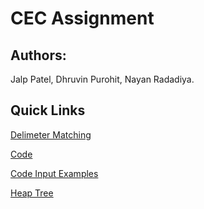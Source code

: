 # CEC Assignment

## Authors:
Jalp Patel, Dhruvin Purohit, Nayan Radadiya.

## Quick Links
[Delimeter Matching](https://docs.google.com/presentation/d/1gVCIQh2wPcBQXDY41rmOUrUtqxJpZChSLUOf2Z6jHgA)

[Code](https://sourceb.in/YJthmbS3b3)

[Code Input Examples](https://sourceb.in/0dO4jm0752)

[Heap Tree](https://docs.google.com/presentation/d/1h0mU9V_GimAhsPGGPv5xMztRploByySwub4wtqiwDFY)
